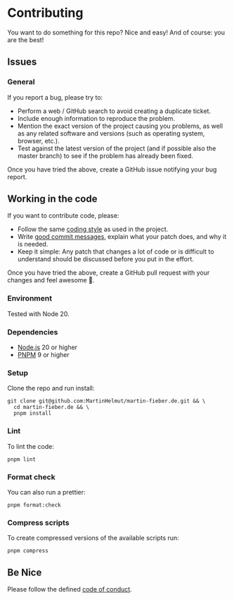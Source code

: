 # Contributing

You want to do something for this repo? Nice and easy! And of course: you are the best!

## Issues

### General

If you report a bug, please try to:

- Perform a web / GitHub search to avoid creating a duplicate ticket.
- Include enough information to reproduce the problem.
- Mention the exact version of the project causing you problems, as well as any related software and versions (such as operating system, browser, etc.).
- Test against the latest version of the project (and if possible also the master branch) to see if the problem has already been fixed.

Once you have tried the above, create a GitHub issue notifying your bug report.

## Working in the code

If you want to contribute code, please:

- Follow the same [coding style](#format-check) as used in the project.
- Write [good commit messages](http://tbaggery.com/2008/04/19/a-note-about-git-commit-messages.html), explain what your patch does, and why it is needed.
- Keep it simple: Any patch that changes a lot of code or is difficult to understand should be discussed before you put in the effort.

Once you have tried the above, create a GitHub pull request with your changes and feel awesome 🎉.

### Environment

Tested with Node 20.

### Dependencies

- [Node.js](https://nodejs.org) 20 or higher
- [PNPM](https://pnpm.io) 9 or higher

### Setup

Clone the repo and run install:

```shell script
git clone git@github.com:MartinHelmut/martin-fieber.de.git && \
  cd martin-fieber.de && \
  pnpm install
```

### Lint

To lint the code:

```shell script
pnpm lint
```

### Format check

You can also run a prettier:

```shell script
pnpm format:check
```

### Compress scripts

To create compressed versions of the available scripts run:

```shell script
pnpm compress
```

## Be Nice

Please follow the defined [code of conduct](CODE_OF_CONDUCT.md).
